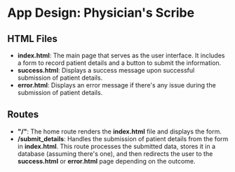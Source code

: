 # App Design: Physician's Scribe

## HTML Files

- **index.html**: The main page that serves as the user interface. It includes a form to record patient details and a button to submit the information.
- **success.html**: Displays a success message upon successful submission of patient details.
- **error.html**: Displays an error message if there's any issue during the submission of patient details.

## Routes

- **"/"**: The home route renders the **index.html** file and displays the form.
- **/submit_details**: Handles the submission of patient details from the form in **index.html**. This route processes the submitted data, stores it in a database (assuming there's one), and then redirects the user to the **success.html** or **error.html** page depending on the outcome.